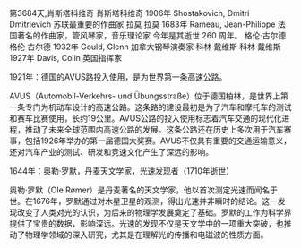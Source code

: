 第3684天,肖斯塔科维奇
肖斯塔科维奇 1906年
Shostakovich, Dmitri Dmitrievich 苏联最重要的作曲家
拉莫
拉莫 1683年
Rameau, Jean-Philippe 法国著名的作曲家，管风琴家，音乐理论家
今年是其逝世 260 周年。
格伦·古尔德
格伦·古尔德 1932年
Gould, Glenn 加拿大钢琴演奏家
科林·戴维斯
科林·戴维斯 1927年
Davis, Colin 英国指挥家


1921年：德国的AVUS路投入使用，是为世界第一条高速公路。

AVUS（Automobil-Verkehrs- und Übungsstraße）位于德国柏林，是世界上第一条专门为机动车设计的高速公路。这条路的建设最初是为了汽车和摩托车的测试和赛车比赛使用，长约19公里。AVUS公路的投入使用标志着汽车交通的现代化进程，推动了未来全球范围内高速公路的发展。这条公路还在历史上多次用于汽车赛事，包括1926年举办的第一届德国大奖赛。AVUS不仅具有重要的交通运输意义，还对汽车产业的测试、研发和竞速文化产生了深远的影响。
 

1644年：奥勒·罗默，丹麦天文学家，光速发现者（1710年逝世）

奥勒·罗默（Ole Rømer）是丹麦著名的天文学家，他以首次测定光速而闻名于世。在1676年，罗默通过对木星卫星的观测，得出光速并非瞬时的结论。这一发现改变了人类对光的认识，为后来的物理学发展奠定了基础。罗默的工作为科学界提供了宝贵的数据，影响深远。光速的发现不仅是天文学中的一项重大突破，也推动了物理学领域的深入研究，尤其是在理解光的传播和电磁波的性质方面。